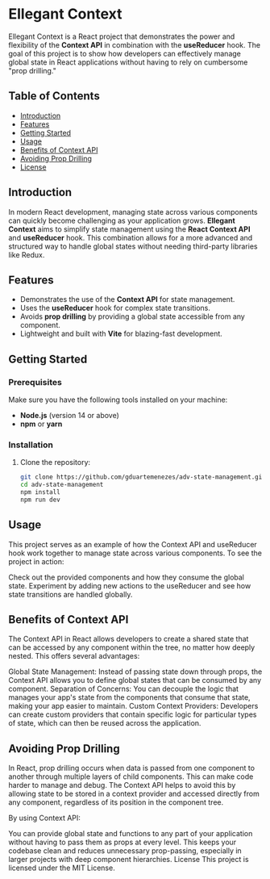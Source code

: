 # Ellegant Context

Ellegant Context is a React project that demonstrates the power and flexibility of the **Context API** in combination with the **useReducer** hook. The goal of this project is to show how developers can effectively manage global state in React applications without having to rely on cumbersome "prop drilling."

## Table of Contents
- [Introduction](#introduction)
- [Features](#features)
- [Getting Started](#getting-started)
- [Usage](#usage)
- [Benefits of Context API](#benefits-of-context-api)
- [Avoiding Prop Drilling](#avoiding-prop-drilling)
- [License](#license)

## Introduction
In modern React development, managing state across various components can quickly become challenging as your application grows. **Ellegant Context** aims to simplify state management using the **React Context API** and **useReducer** hook. This combination allows for a more advanced and structured way to handle global states without needing third-party libraries like Redux.

## Features
- Demonstrates the use of the **Context API** for state management.
- Uses the **useReducer** hook for complex state transitions.
- Avoids **prop drilling** by providing a global state accessible from any component.
- Lightweight and built with **Vite** for blazing-fast development.

## Getting Started

### Prerequisites
Make sure you have the following tools installed on your machine:
- **Node.js** (version 14 or above)
- **npm** or **yarn**

### Installation
1. Clone the repository:
   ```bash
   git clone https://github.com/gduartemenezes/adv-state-management.git
   cd adv-state-management
   npm install
   npm run dev 

## Usage
This project serves as an example of how the Context API and useReducer hook work together to manage state across various components. To see the project in action:

Check out the provided components and how they consume the global state.
Experiment by adding new actions to the useReducer and see how state transitions are handled globally.
## Benefits of Context API
The Context API in React allows developers to create a shared state that can be accessed by any component within the tree, no matter how deeply nested. This offers several advantages:

Global State Management: Instead of passing state down through props, the Context API allows you to define global states that can be consumed by any component.
Separation of Concerns: You can decouple the logic that manages your app's state from the components that consume that state, making your app easier to maintain.
Custom Context Providers: Developers can create custom providers that contain specific logic for particular types of state, which can then be reused across the application.
## Avoiding Prop Drilling
In React, prop drilling occurs when data is passed from one component to another through multiple layers of child components. This can make code harder to manage and debug. The Context API helps to avoid this by allowing state to be stored in a context provider and accessed directly from any component, regardless of its position in the component tree.

By using Context API:

You can provide global state and functions to any part of your application without having to pass them as props at every level.
This keeps your codebase clean and reduces unnecessary prop-passing, especially in larger projects with deep component hierarchies.
License
This project is licensed under the MIT License.